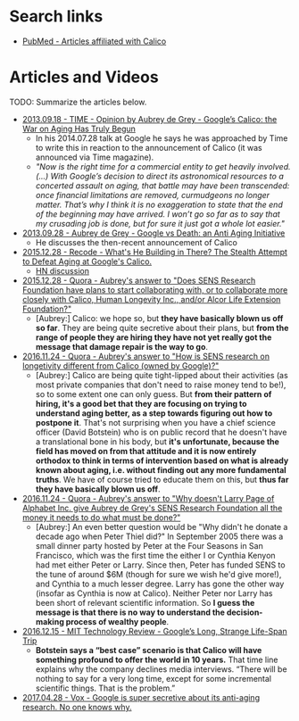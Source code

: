 
# Search links
 - [PubMed - Articles affiliated with Calico](https://www.ncbi.nlm.nih.gov/pubmed/?term=calico%5BAffiliation%5D)


# Articles and Videos
TODO: Summarize the articles below.

- [2013.09.18 - TIME - Opinion by Aubrey de Grey - Google’s Calico: the War on Aging Has Truly Begun](http://ideas.time.com/2013/09/18/finally-the-war-on-aging-has-truly-begun-2/)
  - In his 2014.07.28 talk at Google he says he was approached by Time to write this in reaction to the announcement of Calico (it was announced via Time magazine).
  - *"Now is the right time for a commercial entity to get heavily involved. (...) With Google’s decision to direct its astronomical resources to a concerted assault on aging, that battle may have been transcended: once financial limitations are removed, curmudgeons no longer matter. That’s why I think it is no exaggeration to state that the end of the beginning may have arrived. I won’t go so far as to say that my crusading job is done, but for sure it just got a whole lot easier."*
- [2013.09.28 - Aubrey de Grey - Google vs Death: an Anti Aging Initiative](https://www.youtube.com/watch?v=1_Cr3XeVk7k)
  - He discusses the then-recent announcement of Calico
- [2015.12.28 - Recode - What's He Building in There? The Stealth Attempt to Defeat Aging at Google's Calico.](https://www.recode.net/2015/12/28/11621734/the-stealth-attempt-to-defeat-aging-at-googles-calico)
  - [HN discussion](https://news.ycombinator.com/item?id=10806002)
- [2015.12.28 - Quora - Aubrey's answer to "Does SENS Research Foundation have plans to start collaborating with, or to collaborate more closely with Calico, Human Longevity Inc., and/or Alcor Life Extension Foundation?"](https://www.quora.com/Does-SENS-Research-Foundation-have-plans-to-start-collaborating-with-or-to-collaborate-more-closely-with-Calico-Human-Longevity-Inc-and-or-Alcor-Life-Extension-Foundation)
  - [Aubrey:] Calico: we hope so, but **they have basically blown us off so far**. They are being quite secretive about their plans, but **from the range of people they are hiring they have not yet really got the message that damage repair is the way to go**.
- [2016.11.24 - Quora - Aubrey's answer to "How is SENS research on longetivity different from Calico (owned by Google)?"](https://www.quora.com/How-is-SENS-research-on-longetivity-different-from-Calico-owned-by-Google)
  - [Aubrey:] Calico are being quite tight-lipped about their activities (as most private companies that don't need to raise money tend to be!), so to some extent one can only guess. But **from their pattern of hiring, it's a good bet that they are focusing on trying to understand aging better, as a step towards figuring out how to postpone it**. That's not surprising when you have a chief science officer (David Botstein) who is on public record that he doesn't have a translational bone in his body, but **it's unfortunate, because the field has moved on from that attitude and it is now entirely orthodox to think in terms of intervention based on what is already known about aging, i.e. without finding out any more fundamental truths**. We have of course tried to educate them on this, but **thus far they have basically blown us off**.
- [2016.11.24 - Quora - Aubrey's answer to "Why doesn't Larry Page of Alphabet Inc. give Aubrey de Grey's SENS Research Foundation all the money it needs to do what must be done?"](https://www.quora.com/Why-doesnt-Larry-Page-of-Alphabet-Inc-give-Aubrey-de-Greys-SENS-Research-Foundation-all-the-money-it-needs-to-do-what-must-be-done)
  - [Aubrey:] An even better question would be "Why didn't he donate a decade ago when Peter Thiel did?" In September 2005 there was a small dinner party hosted by Peter at the Four Seasons in San Francisco, which was the first time the either I or Cynthia Kenyon had met either Peter or Larry. Since then, Peter has funded SENS to the tune of around $6M (though for sure we wish he'd give more!), and Cynthia to a much lesser degree. Larry has gone the other way (insofar as Cynthia is now at Calico). Neither Peter nor Larry has been short of relevant scientific information. So **I guess the message is that there is no way to understand the decision-making process of wealthy people**.
- [2016.12.15 - MIT Technology Review - Google’s Long, Strange Life-Span Trip](https://www.technologyreview.com/s/603087/googles-long-strange-life-span-trip/)
  - **Botstein says a “best case” scenario is that Calico will have something profound to offer the world in 10 years.** That time line explains why the company declines media interviews. “There will be nothing to say for a very long time, except for some incremental scientific things. That is the problem.”
- [2017.04.28 - Vox - Google is super secretive about its anti-aging research. No one knows why.](https://www.vox.com/science-and-health/2017/4/27/15409672/google-calico-secretive-aging-mortality-research)
